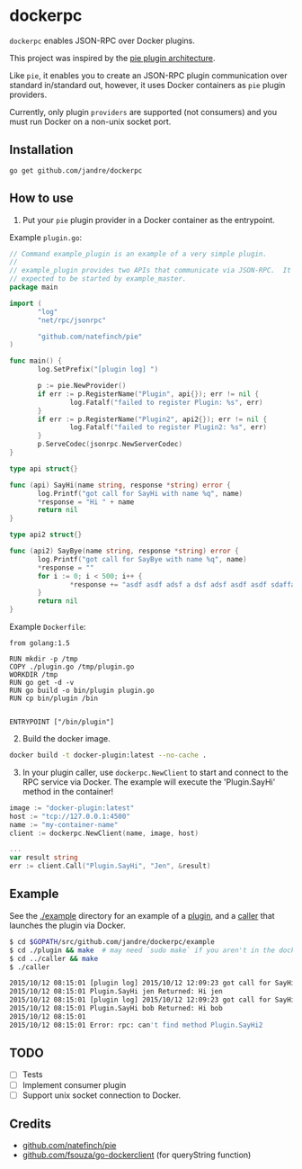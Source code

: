 # dockerpc

`dockerpc` enables JSON-RPC over Docker plugins.

This project was inspired by the [pie plugin architecture](https://github.com/natefinch/pie).

Like `pie`, it enables you to create an JSON-RPC plugin communication over standard in/standard out,
however, it uses Docker containers as `pie` plugin providers.

Currently, only plugin `providers` are supported (not consumers) and you must run Docker on a 
non-unix socket port.

## Installation

```
go get github.com/jandre/dockerpc
```

## How to use

  1. Put your `pie` plugin provider in a Docker container as the entrypoint.  

 Example `plugin.go`:
 ```go
// Command example_plugin is an example of a very simple plugin.
//
// example_plugin provides two APIs that communicate via JSON-RPC.  It is
// expected to be started by example_master.
package main

import (
        "log"
        "net/rpc/jsonrpc"

        "github.com/natefinch/pie"
)

func main() {
        log.SetPrefix("[plugin log] ")

        p := pie.NewProvider()
        if err := p.RegisterName("Plugin", api{}); err != nil {
                log.Fatalf("failed to register Plugin: %s", err)
        }
        if err := p.RegisterName("Plugin2", api2{}); err != nil {
                log.Fatalf("failed to register Plugin2: %s", err)
        }
        p.ServeCodec(jsonrpc.NewServerCodec)
}

type api struct{}

func (api) SayHi(name string, response *string) error {
        log.Printf("got call for SayHi with name %q", name)
        *response = "Hi " + name
        return nil
}

type api2 struct{}

func (api2) SayBye(name string, response *string) error {
        log.Printf("got call for SayBye with name %q", name)
        *response = ""
        for i := 0; i < 500; i++ {
                *response += "asdf asdf adsf a dsf adsf asdf asdf sdaffasdf adsf asdf  asdf asdf asd fas df adfs asdf asdf asdf asd fas df asdf sad fjdaskfjldaksjfklajsdflkdjsalkfjlkdasjfdlaj Bye " + name
        }
        return nil
}
```

 Example `Dockerfile`:

 ```
from golang:1.5

RUN mkdir -p /tmp
COPY ./plugin.go /tmp/plugin.go
WORKDIR /tmp
RUN go get -d -v
RUN go build -o bin/plugin plugin.go
RUN cp bin/plugin /bin


ENTRYPOINT ["/bin/plugin"]
 ```

  2. Build the docker image.

  ```bash
  docker build -t docker-plugin:latest --no-cache .
  ```

  3. In your plugin caller, use `dockerpc.NewClient` to start and connect to the RPC
service via Docker. The example will execute the 'Plugin.SayHi' method in the container!

  ```go
  image := "docker-plugin:latest"
  host := "tcp://127.0.0.1:4500"
  name := "my-container-name"
  client := dockerpc.NewClient(name, image, host)
  
  ...
  var result string
  err := client.Call("Plugin.SayHi", "Jen", &result)
  ```

## Example

See the [./example](example/) directory for an example of a [plugin]('example/plugin/'),
and a [caller]('example/caller/') that launches the plugin via Docker.

```bash
$ cd $GOPATH/src/github.com/jandre/dockerpc/example
$ cd ./plugin && make  # may need `sudo make` if you aren't in the docker user group.
$ cd ../caller && make
$ ./caller

2015/10/12 08:15:01 [plugin log] 2015/10/12 12:09:23 got call for SayHi with name "jen"
2015/10/12 08:15:01 Plugin.SayHi jen Returned: Hi jen
2015/10/12 08:15:01 [plugin log] 2015/10/12 12:09:23 got call for SayHi with name "bob"
2015/10/12 08:15:01 Plugin.SayHi bob Returned: Hi bob
2015/10/12 08:15:01
2015/10/12 08:15:01 Error: rpc: can't find method Plugin.SayHi2
``` 

## TODO

 * [ ] Tests
 * [ ] Implement consumer plugin
 * [ ] Support unix socket connection to Docker.

## Credits

  * [github.com/natefinch/pie](https://github.com/natefinch/pie)
  * [github.com/fsouza/go-dockerclient](https://github.com/fsouza/go-dockerclient) (for queryString function) 
